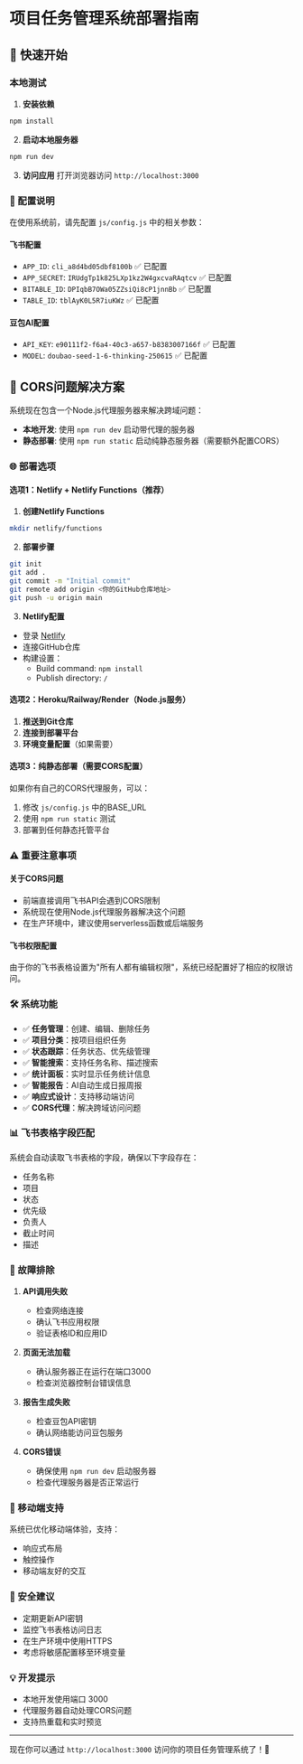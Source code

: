 # 项目任务管理系统部署指南

## 🚀 快速开始

### 本地测试

1. **安装依赖**
```bash
npm install
```

2. **启动本地服务器**
```bash
npm run dev
```

3. **访问应用**
打开浏览器访问 `http://localhost:3000`

### 📝 配置说明

在使用系统前，请先配置 `js/config.js` 中的相关参数：

#### 飞书配置
- `APP_ID`: `cli_a8d4bd05dbf8100b` ✅ 已配置
- `APP_SECRET`: `IRUdgTp1k825LXp1kz2W4gxcvaRAqtcv` ✅ 已配置
- `BITABLE_ID`: `DPIqbB7OWa05ZZsiQi8cP1jnnBb` ✅ 已配置
- `TABLE_ID`: `tblAyK0L5R7iuKWz` ✅ 已配置

#### 豆包AI配置
- `API_KEY`: `e90111f2-f6a4-40c3-a657-b8383007166f` ✅ 已配置
- `MODEL`: `doubao-seed-1-6-thinking-250615` ✅ 已配置

## 🔧 CORS问题解决方案

系统现在包含一个Node.js代理服务器来解决跨域问题：

- **本地开发**: 使用 `npm run dev` 启动带代理的服务器
- **静态部署**: 使用 `npm run static` 启动纯静态服务器（需要额外配置CORS）

### 🌐 部署选项

#### 选项1：Netlify + Netlify Functions（推荐）

1. **创建Netlify Functions**
```bash
mkdir netlify/functions
```

2. **部署步骤**
```bash
git init
git add .
git commit -m "Initial commit"
git remote add origin <你的GitHub仓库地址>
git push -u origin main
```

3. **Netlify配置**
- 登录 [Netlify](https://netlify.com)
- 连接GitHub仓库
- 构建设置：
  - Build command: `npm install`
  - Publish directory: `/`

#### 选项2：Heroku/Railway/Render（Node.js服务）

1. **推送到Git仓库**
2. **连接到部署平台**
3. **环境变量配置**（如果需要）

#### 选项3：纯静态部署（需要CORS配置）

如果你有自己的CORS代理服务，可以：

1. 修改 `js/config.js` 中的BASE_URL
2. 使用 `npm run static` 测试
3. 部署到任何静态托管平台

### ⚠️ 重要注意事项

#### 关于CORS问题
- 前端直接调用飞书API会遇到CORS限制
- 系统现在使用Node.js代理服务器解决这个问题
- 在生产环境中，建议使用serverless函数或后端服务

#### 飞书权限配置
由于你的飞书表格设置为"所有人都有编辑权限"，系统已经配置好了相应的权限访问。

### 🛠️ 系统功能

- ✅ **任务管理**：创建、编辑、删除任务
- ✅ **项目分类**：按项目组织任务  
- ✅ **状态跟踪**：任务状态、优先级管理
- ✅ **智能搜索**：支持任务名称、描述搜索
- ✅ **统计面板**：实时显示任务统计信息
- ✅ **智能报告**：AI自动生成日报周报
- ✅ **响应式设计**：支持移动端访问
- ✅ **CORS代理**：解决跨域访问问题

### 📊 飞书表格字段匹配

系统会自动读取飞书表格的字段，确保以下字段存在：
- 任务名称
- 项目  
- 状态
- 优先级
- 负责人
- 截止时间
- 描述

### 🔧 故障排除

1. **API调用失败**
   - 检查网络连接
   - 确认飞书应用权限
   - 验证表格ID和应用ID

2. **页面无法加载**
   - 确认服务器正在运行在端口3000
   - 检查浏览器控制台错误信息

3. **报告生成失败**
   - 检查豆包API密钥
   - 确认网络能访问豆包服务

4. **CORS错误**
   - 确保使用 `npm run dev` 启动服务器
   - 检查代理服务器是否正常运行

### 📱 移动端支持

系统已优化移动端体验，支持：
- 响应式布局
- 触控操作
- 移动端友好的交互

### 🔐 安全建议

- 定期更新API密钥
- 监控飞书表格访问日志
- 在生产环境中使用HTTPS
- 考虑将敏感配置移至环境变量

### 💡 开发提示

- 本地开发使用端口 3000
- 代理服务器自动处理CORS问题
- 支持热重载和实时预览

---

现在你可以通过 `http://localhost:3000` 访问你的项目任务管理系统了！🎉